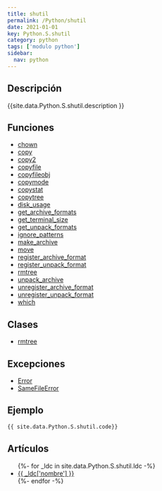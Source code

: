 ```yaml
---
title: shutil
permalink: /Python/shutil
date: 2021-01-01
key: Python.S.shutil
category: python
tags: ['modulo python']
sidebar: 
  nav: python
---
```


## Descripción
{{site.data.Python.S.shutil.description }}

## Funciones
* [chown](/Python/shutil/chown/)
* [copy](/Python/shutil/copy/)
* [copy2](/Python/shutil/copy2/)
* [copyfile](/Python/shutil/copyfile/)
* [copyfileobj](/Python/shutil/copyfileobj/)
* [copymode](/Python/shutil/copymode/)
* [copystat](/Python/shutil/copystat/)
* [copytree](/Python/shutil/copytree/)
* [disk_usage](/Python/shutil/disk_usage/)
* [get_archive_formats](/Python/shutil/get_archive_formats/)
* [get_terminal_size](/Python/shutil/get_terminal_size/)
* [get_unpack_formats](/Python/shutil/get_unpack_formats/)
* [ignore_patterns](/Python/shutil/ignore_patterns/)
* [make_archive](/Python/shutil/make_archive/)
* [move](/Python/shutil/move/)
* [register_archive_format](/Python/shutil/register_archive_format/)
* [register_unpack_format](/Python/shutil/register_unpack_format/)
* [rmtree](/Python/shutil/rmtree/)
* [unpack_archive](/Python/shutil/unpack_archive/)
* [unregister_archive_format](/Python/shutil/unregister_archive_format/)
* [unregister_unpack_format](/Python/shutil/unregister_unpack_format/)
* [which](/Python/shutil/which/)

## Clases
* [rmtree](/Python/shutil/rmtree/)

## Excepciones
* [Error](/Python/shutil/Error/)
* [SameFileError](/Python/shutil/SameFileError/)

## Ejemplo
~~~python
{{ site.data.Python.S.shutil.code}}
~~~

## Artículos
<ul>
{%- for _ldc in site.data.Python.S.shutil.ldc -%}
   <li>
       <a href="{{_ldc['url'] }}">{{ _ldc['nombre'] }}</a>
   </li>
{%- endfor -%}
</ul>
